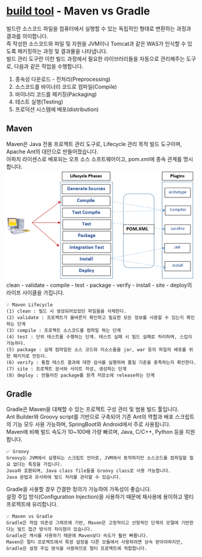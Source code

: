 # [build tool](https://velog.io/@leesomyoung/Maven%EA%B3%BC-Gradle%EC%9D%98-%EC%B0%A8%EC%9D%B4-%EB%B0%8F-%EB%B9%84%EA%B5%90) - Maven vs Gradle

빌드란 소스코드 파일을 컴퓨터에서 실행할 수 있는 독립적인 형태로 변환하는 과정과 결과를 의미합니다. <br>
즉 작성한 소스코드와 파일 및 자원을 JVM이나 Tomcat과 같은 WAS가 인식할 수 있도록 패키징하는 과정 및 결과물을 나타냅니다. <br>
빌드 관리 도구란 이런 빌드 과정에서 필요한 라이브러리들을 자동으로 관리해주는 도구로, 다음과 같은 작업을 수행합니다. <br>

1. 종속성 다운로드 - 전처리(Preprocessing)
2. 소스코드를 바이너리 코드로 컴파일(Compile)
3. 바이너리 코드를 패키징(Packaging)
4. 테스트 실행(Testing)
5. 프로덕션 시스템에 배포(distribution)

## Maven

Maven은 Java 전용 프로젝트 관리 도구로, Lifecycle 관리 목적 빌드 도구이며, Apache Ant의 대안으로 만들어졌습니다. <br>
아파치 라이센스로 배포되는 오프 소스 소프트웨어이고, pom.xml에 종속 관계를 명시합니다. <br>
<img src="./img/maven.png" width="500"><br>
clean - validate - compile - test - package - verify - install - site - deploy의 라이프 사이클을 가집니다. <br>

```
💡 Maven Lifecycle
(1) clean : 빌드 시 생성되어있었던 파일들을 삭제한다.
(2) validate : 프로젝트가 올바른지 확인하고 필요한 모든 정보를 사용할 수 있는지 확인하는 단계
(3) compile : 프로젝트 소스코드를 컴파일 하는 단계
(4) test : 단위 테스트를 수행하는 단계. 테스트 실패 시 빌드 실패로 처리하며, 스킵이 가능하다.
(5) package : 실제 컴파일된 소스 코드와 리소스들을 jar, war 등의 파일의 배포를 위한 패키지로 만든다.
(6) verify : 통합 테스트 결과에 대한 검사를 실행하여 품질 기준을 충족하는지 확인한다.
(7) site : 프로젝트 문서와 사이트 작성, 생성하는 단계
(8) deploy : 만들어진 package를 원격 저장소에 release하는 단계
```

## Gradle

Gradle은 Maven을 대체할 수 있는 프로젝트 구성 관리 및 범용 빌드 툴입니다. <br>
Ant Builder와 Groovy script를 기반으로 구축되어 기존 Ant의 역할과 배포 스크립트의 기능 모두 사용 가능하며, SpringBoot와 Android에서 주로 사용됩니다. <br>
Maven에 비해 빌드 속도가 10~100배 가량 빠르며, Java, C/C++, Python 등을 지원합니다. <br>

```
✅ Groovy
Groovy는 JVM에서 실행되는 스크립트 언어로, JVM에서 동작하지만 소스코드를 컴파일할 필요 없다는 특징을 가집니다.
Java와 호환되며, Java class file들을 Groovy class로 사용 가능합니다.
Java 문법과 유사하여 빌드 처리를 관리할 수 있습니다.
```

Gradle을 사용할 경우 간결한 정의가 가능하여 가독성이 좋습니다. <br>
설정 주입 방식(Configuration Injection)을 사용하기 때문에 재사용에 용이하고 멀티 프로젝트에 유리합니다. <br>

```
💡 Maven vs Gradle
Gradle은 작업 의존성 그래프에 기반, Maven은 고정적이고 선형적인 단계의 모델에 기반한다는 빌드 접근 방식의 차이점이 있습니다.
Gradle은 캐시를 사용하기 때문에 Maven보다 속도가 훨씬 빠릅니다.
Maven은 멀티 프로젝트에서 특정 설정을 다른 모듈에서 사용하려면 상속 받아야하지만, Gradle은 설정 주입 방식을 사용하므로 멀티 프로젝트에 적합합니다.
```
